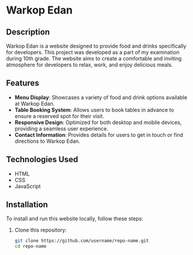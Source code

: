 # Warkop Edan

## Description

Warkop Edan is a website designed to provide food and drinks specifically for developers. This project was developed as a part of my examination during 10th grade. The website aims to create a comfortable and inviting atmosphere for developers to relax, work, and enjoy delicious meals.

## Features

- **Menu Display**: Showcases a variety of food and drink options available at Warkop Edan.
- **Table Booking System**: Allows users to book tables in advance to ensure a reserved spot for their visit.
- **Responsive Design**: Optimized for both desktop and mobile devices, providing a seamless user experience.
- **Contact Information**: Provides details for users to get in touch or find directions to Warkop Edan.

## Technologies Used

- HTML
- CSS
- JavaScript

## Installation

To install and run this website locally, follow these steps:

1. Clone this repository:
   ```bash
   git clone https://github.com/username/repo-name.git
   cd repo-name
